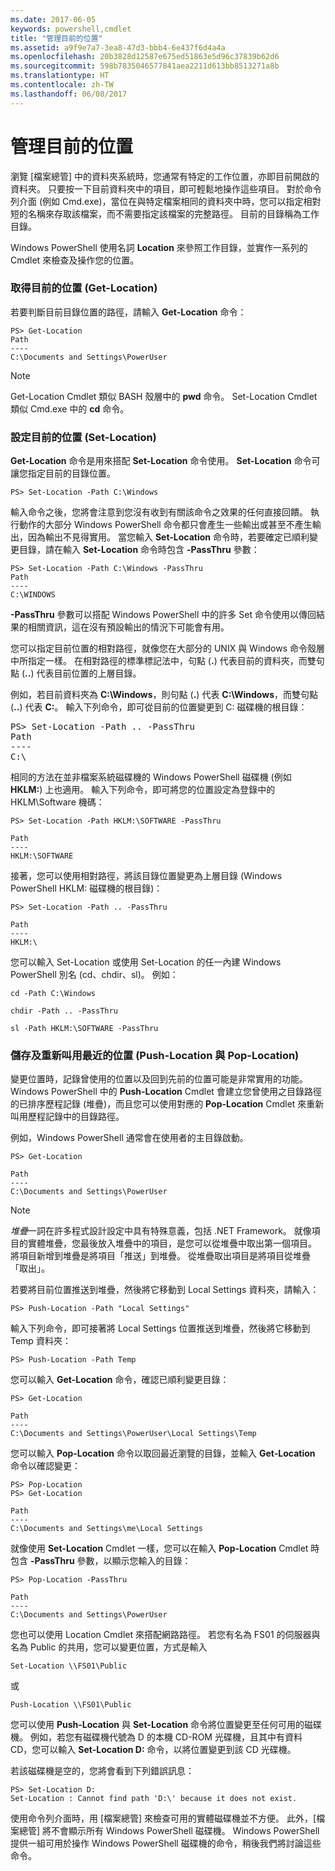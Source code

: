 ```yaml
---
ms.date: 2017-06-05
keywords: powershell,cmdlet
title: "管理目前的位置"
ms.assetid: a9f9e7a7-3ea8-47d3-bbb4-6e437f6d4a4a
ms.openlocfilehash: 20b3828d12587e675ed51863e5d96c37839b62d6
ms.sourcegitcommit: 598b7835046577841aea2211d613bb8513271a8b
ms.translationtype: HT
ms.contentlocale: zh-TW
ms.lasthandoff: 06/08/2017
---
```

# <a name="managing-current-location"></a>管理目前的位置
瀏覽 [檔案總管] 中的資料夾系統時，您通常有特定的工作位置，亦即目前開啟的資料夾。 只要按一下目前資料夾中的項目，即可輕鬆地操作這些項目。 對於命令列介面 (例如 Cmd.exe)，當位在與特定檔案相同的資料夾中時，您可以指定相對短的名稱來存取該檔案，而不需要指定該檔案的完整路徑。 目前的目錄稱為工作目錄。

Windows PowerShell 使用名詞 **Location** 來參照工作目錄，並實作一系列的 Cmdlet 來檢查及操作您的位置。

### <a name="getting-your-current-location-get-location"></a>取得目前的位置 (Get-Location)
若要判斷目前目錄位置的路徑，請輸入 **Get-Location** 命令：

```
PS> Get-Location
Path
----
C:\Documents and Settings\PowerUser
```

> [!NOTE]
> Get-Location Cmdlet 類似 BASH 殼層中的 **pwd** 命令。 Set-Location Cmdlet 類似 Cmd.exe 中的 **cd** 命令。

### <a name="setting-your-current-location-set-location"></a>設定目前的位置 (Set-Location)
**Get-Location** 命令是用來搭配 **Set-Location** 命令使用。 **Set-Location** 命令可讓您指定目前的目錄位置。

```
PS> Set-Location -Path C:\Windows
```

輸入命令之後，您將會注意到您沒有收到有關該命令之效果的任何直接回饋。 執行動作的大部分 Windows PowerShell 命令都只會產生一些輸出或甚至不產生輸出，因為輸出不見得實用。 當您輸入 **Set-Location** 命令時，若要確定已順利變更目錄，請在輸入 **Set-Location** 命令時包含 **-PassThru** 參數：

```
PS> Set-Location -Path C:\Windows -PassThru
Path
----
C:\WINDOWS
```

**-PassThru** 參數可以搭配 Windows PowerShell 中的許多 Set 命令使用以傳回結果的相關資訊，這在沒有預設輸出的情況下可能會有用。

您可以指定目前位置的相對路徑，就像您在大部分的 UNIX 與 Windows 命令殼層中所指定一樣。 在相對路徑的標準標記法中，句點 (**.**) 代表目前的資料夾，而雙句點 (**..**) 代表目前位置的上層目錄。

例如，若目前資料夾為 **C:\\Windows**，則句點 (**.**) 代表 **C:\\Windows**，而雙句點 (**..**) 代表 **C:**。 輸入下列命令，即可從目前的位置變更到 C: 磁碟機的根目錄：

<pre>PS> Set-Location -Path .. -PassThru
Path
----
C:\</pre>

相同的方法在並非檔案系統磁碟機的 Windows PowerShell 磁碟機 (例如 **HKLM:**) 上也適用。 輸入下列命令，即可將您的位置設定為登錄中的 HKLM\\Software 機碼：

```
PS> Set-Location -Path HKLM:\SOFTWARE -PassThru

Path
----
HKLM:\SOFTWARE
```

接著，您可以使用相對路徑，將該目錄位置變更為上層目錄 (Windows PowerShell HKLM: 磁碟機的根目錄)：

```
PS> Set-Location -Path .. -PassThru

Path
----
HKLM:\
```

您可以輸入 Set-Location 或使用 Set-Location 的任一內建 Windows PowerShell 別名 (cd、chdir、sl)。 例如：

```
cd -Path C:\Windows
```

```
chdir -Path .. -PassThru
```

```
sl -Path HKLM:\SOFTWARE -PassThru
```

### <a name="saving-and-recalling-recent-locations-push-location-and-pop-location"></a>儲存及重新叫用最近的位置 (Push-Location 與 Pop-Location)
變更位置時，記錄曾使用的位置以及回到先前的位置可能是非常實用的功能。 Windows PowerShell 中的 **Push-Location** Cmdlet 會建立您曾使用之目錄路徑的已排序歷程記錄 (堆疊)，而且您可以使用對應的 **Pop-Location** Cmdlet 來重新叫用歷程記錄中的目錄路徑。

例如，Windows PowerShell 通常會在使用者的主目錄啟動。

```
PS> Get-Location

Path
----
C:\Documents and Settings\PowerUser
```

> [!NOTE]
> *堆疊*一詞在許多程式設計設定中具有特殊意義，包括 .NET Framework。 就像項目的實體堆疊，您最後放入堆疊中的項目，是您可以從堆疊中取出第一個項目。 將項目新增到堆疊是將項目「推送」到堆疊。 從堆疊取出項目是將項目從堆疊「取出」。

若要將目前位置推送到堆疊，然後將它移動到 Local Settings 資料夾，請輸入：

```
PS> Push-Location -Path "Local Settings"
```

輸入下列命令，即可接著將 Local Settings 位置推送到堆疊，然後將它移動到 Temp 資料夾：

```
PS> Push-Location -Path Temp
```

您可以輸入 **Get-Location** 命令，確認已順利變更目錄：

```
PS> Get-Location

Path
----
C:\Documents and Settings\PowerUser\Local Settings\Temp
```

您可以輸入 **Pop-Location** 命令以取回最近瀏覽的目錄，並輸入 **Get-Location** 命令以確認變更：

```
PS> Pop-Location
PS> Get-Location

Path
----
C:\Documents and Settings\me\Local Settings
```

就像使用 **Set-Location** Cmdlet 一樣，您可以在輸入 **Pop-Location** Cmdlet 時包含 **-PassThru** 參數，以顯示您輸入的目錄：

```
PS> Pop-Location -PassThru

Path
----
C:\Documents and Settings\PowerUser
```

您也可以使用 Location Cmdlet 來搭配網路路徑。 若您有名為 FS01 的伺服器與名為 Public 的共用，您可以變更位置，方式是輸入

```
Set-Location \\FS01\Public
```

或

```
Push-Location \\FS01\Public
```

您可以使用 **Push-Location** 與 **Set-Location** 命令將位置變更至任何可用的磁碟機。 例如，若您有磁碟機代號為 D 的本機 CD-ROM 光碟機，且其中有資料 CD，您可以輸入 **Set-Location D:** 命令，以將位置變更到該 CD 光碟機。

若該磁碟機是空的，您將會看到下列錯誤訊息：

```
PS> Set-Location D:
Set-Location : Cannot find path 'D:\' because it does not exist.
```

使用命令列介面時，用 [檔案總管] 來檢查可用的實體磁碟機並不方便。 此外，[檔案總管] 將不會顯示所有 Windows PowerShell 磁碟機。 Windows PowerShell 提供一組可用於操作 Windows PowerShell 磁碟機的命令，稍後我們將討論這些命令。

